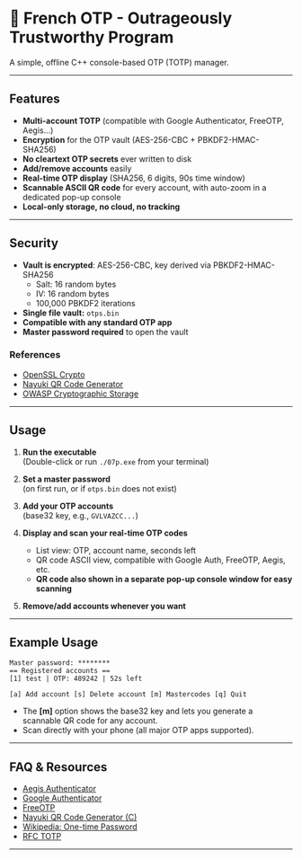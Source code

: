 # 🥖 French OTP - Outrageously Trustworthy Program

A simple, offline C++ console-based OTP (TOTP) manager.

---

## Features

- **Multi-account TOTP** (compatible with Google Authenticator, FreeOTP, Aegis…)
- **Encryption** for the OTP vault (AES-256-CBC + PBKDF2-HMAC-SHA256)
- **No cleartext OTP secrets** ever written to disk
- **Add/remove accounts** easily
- **Real-time OTP display** (SHA256, 6 digits, 90s time window)
- **Scannable ASCII QR code** for every account, with auto-zoom in a dedicated pop-up console
- **Local-only storage, no cloud, no tracking**
---

## Security

- **Vault is encrypted**: AES-256-CBC, key derived via PBKDF2-HMAC-SHA256
    - Salt: 16 random bytes
    - IV: 16 random bytes
    - 100,000 PBKDF2 iterations
- **Single file vault:** `otps.bin`
- **Compatible with any standard OTP app**
- **Master password required** to open the vault

### References

- [OpenSSL Crypto](https://www.openssl.org/)
- [Nayuki QR Code Generator](https://github.com/nayuki/QR-Code-generator)
- [OWASP Cryptographic Storage](https://cheatsheetseries.owasp.org/cheatsheets/Cryptographic_Storage_Cheat_Sheet.html)

---

## Usage

1. **Run the executable**  
   (Double-click or run `./07p.exe` from your terminal)

2. **Set a master password**  
   (on first run, or if `otps.bin` does not exist)

3. **Add your OTP accounts**  
   (base32 key, e.g., `GVLVAZCC...`)

4. **Display and scan your real-time OTP codes**  
   - List view: OTP, account name, seconds left
   - QR code ASCII view, compatible with Google Auth, FreeOTP, Aegis, etc.
   - **QR code also shown in a separate pop-up console window for easy scanning**

5. **Remove/add accounts whenever you want**

---

## Example Usage

```shell
Master password: ********
== Registered accounts ==
[1] test | OTP: 489242 | 52s left

[a] Add account [s] Delete account [m] Mastercodes [q] Quit
```
- The **[m]** option shows the base32 key and lets you generate a scannable QR code for any account.
- Scan directly with your phone (all major OTP apps supported).

---

## FAQ & Resources

- [Aegis Authenticator](https://github.com/beemdevelopment/Aegis)
- [Google Authenticator](https://github.com/google/google-authenticator)
- [FreeOTP](https://freeotp.github.io/)
- [Nayuki QR Code Generator (C)](https://github.com/nayuki/QR-Code-generator)
- [Wikipedia: One-time Password](https://en.wikipedia.org/wiki/One-time_password)
- [RFC TOTP](https://datatracker.ietf.org/doc/html/rfc6238)

---
